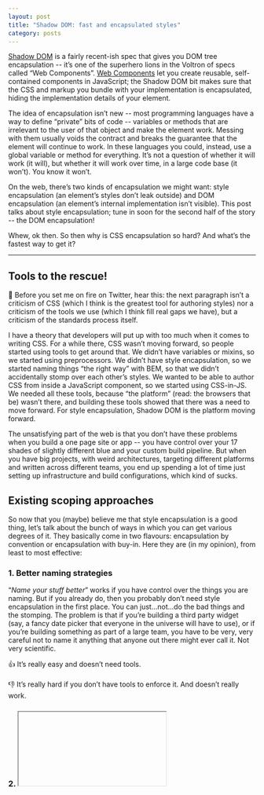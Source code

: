```yaml
---
layout: post
title: "Shadow DOM: fast and encapsulated styles"
category: posts
---
```


[Shadow DOM](https://developers.google.com/web/fundamentals/getting-started/primers/shadowdom) is a fairly recent-ish spec that gives you DOM tree encapsulation -- it’s one of the superhero lions in the Voltron of specs called “Web Components”. [Web Components](https://www.webcomponents.org/introduction) let you create reusable, self-contained components in JavaScript; the Shadow DOM bit makes sure that the CSS and markup you bundle with your implementation is encapsulated, hiding the implementation details of your element.

The idea of encapsulation isn’t new -- most programming languages have a way to define “private” bits of code -- variables or methods that are irrelevant to the user of that object and make the element work. Messing with them usually voids the contract and breaks the guarantee that the element will continue to work. In these languages you could, instead, use a global variable or method for everything. It’s not a question of whether it will work (it will), but whether it will work over time, in a large code base (it won’t). You know it won’t.

On the web, there’s two kinds of encapsulation we might want: style encapsulation (an element’s styles don’t leak outside) and DOM encapsulation (an element’s internal implementation isn’t visible). This post talks about style encapsulation; tune in soon for the second half of the story -- the DOM encapsulation!

Whew, ok then. So then why is CSS encapsulation so hard? And what’s the fastest way to get it?

<hr>

## Tools to the rescue!

🙏 Before you set me on fire on Twitter, hear this: the next paragraph isn’t a criticism of CSS (which I think is the greatest tool for authoring styles) nor a criticism of the tools we use (which I think fill real gaps we have), but a criticism of the standards process itself.

I have a theory that developers will put up with too much when it comes to writing CSS. For a while there, CSS wasn’t moving forward, so people started using tools to get around that. We didn’t have variables or mixins, so we started using preprocessors. We didn’t have style encapsulation, so we started naming things “the right way” with BEM, so that we didn’t accidentally stomp over each other’s styles. We wanted to be able to author CSS from inside a JavaScript component, so we started using CSS-in-JS. We needed all these tools, because “the platform” (read: the browsers that be) wasn’t there, and building these tools showed that there was a need to move forward. For style encapsulation, Shadow DOM is the platform moving forward.

The unsatisfying part of the web is that you don’t have these problems when you build a one page site or app -- you have control over your 17 shades of slightly different blue and your custom build pipeline. But when you have big projects, with weird architectures, targeting different platforms and written across different teams, you end up spending a lot of time just setting up infrastructure and build configurations, which kind of sucks.
## Existing scoping approaches
So now that you (maybe) believe me that style encapsulation is a good thing, let’s talk about the bunch of ways in which you can get various degrees of it. They basically come in two flavours: encapsulation by convention or encapsulation with buy-in. Here they are (in my opinion), from least to most effective:
### 1. Better naming strategies
“_Name your stuff better_” works if you have control over the things you are naming. But if you already do, then you probably don’t need style encapsulation in the first place. You can just...not...do the bad things and the stomping. The problem is that if you’re building a third party widget (say, a fancy date picker that everyone in the universe will have to use), or if you’re building something as part of a large team, you have to be very, very careful not to name it anything that anyone out there might ever call it. Not very scientific.

<p class="chunk">
👍 It’s really easy and doesn’t need tools.<br><br>
👎 It’s really hard if you don’t have tools to enforce it. And doesn’t really work.
</p>

### 2. <iframe>
Ugh, you know it works. Iframes are this special magical portal that teleports any piece of HTML into your piece of HTML, while keeping it wrapped in a safety bubble. But you can’t resize them easily. Or scroll nicely. Or pretend they’re not a teleported piece of code wrapped in a safety bubble. I didn’t even have to doctor this screenshot, it’s real life:

<img alt="google search suggestions for 'iframes are'" src="/images/2017-08-11/iframes.png">

<p class="chunk">
👍 It’s the most encapsulation and abstraction you will ever get on the web.<br><br>
👎 It’s an iframe.
</p>

### 3. CSS modules
[CSS Modules](https://m.alphasights.com/css-evolution-from-css-sass-bem-css-modules-to-styled-components-d4c1da3a659b) are another approach to faking style encapsulation. It’s basically a smart way of automating BEM, so that you don’t have to worry about choosing the unique class names -- there’s a tool that does it for you! It works pretty well, since it prevents any potential name collisions you’ve had with BEM, but at the end of the day, it’s not _actually_ style encapsulation. There’s nothing stopping you from styling any bit of the DOM tree, which means it’s not a very satisfactory answer if you’re in the business of vending, or using, robust third party components.

### 4. CSS-in-JS
[CSS-in-JS](https://medium.freecodecamp.com/css-in-javascript-the-future-of-component-based-styling-70b161a79a32) is a new approach that lets you author CSS literally in JavaScript. Then, this JavaScript is basically transmogrified into a style, which means that that style is sort of encapsulated -- it’s local to that element, and hard to stomp over. There’s several ways to do this, some better than others:

#### Directly setting the style as an attribute

```
someElement.style.marginLeft = ‘20px’
```

This is the worst of all the worlds because the CSS parser can do way fewer optimizations and caching than if you used class names, for example (see [a benchmark](https://twitter.com/notwaldorf/status/859636431974739968)).

#### Embedding CSS style strings in your JS output

Something like `<div style=”...”>` is still pretty terrible for performance. Browsers (or at least Chrome), do a looooooot of string conversions in this case, which means it at least doubles your memory footprint, because the same string has to live both in V8 and Blink. Here’s what happens behind the scenes:

- Take the JS off the wire, in whatever encoding your page is in
- Turn it into whatever encoding V8 prefers, for super optimal memory compactness
- Scan the JavaScript string
- Parse the JavaScript string
- Turn it into an internal string for the DOM when you want to apply the styles
- Potentially re-encode it if you’re unlucky
- Take the internal string, pass it to Blink (string copies ahoy!)
- Blink passes it to the CSS parser, which turns it into styles

#### Compiling out your CSS

Like, into a separate resource, and then applying styles via classes. This works really well, since you’ve used the browser as it wanted to be used. In comparison to the previous case, for a regular `<style>` in a CSS stylesheet, the browser has the same string and just passes it around:

- Take the CSS off the wire into Blink
- Tokenize it
- Build a DOM tree with the string as a text node
- Parse the text node
- Pass it to the CSS parser, which turns it into styles

<p class="chunk">
👍 Managing a giant amount of styles is nice. Style encapsulation is nice. It works extremely well if you’re using a framework that works well with this.<br><br>
👎 There’s <a href="https://github.com/MicheleBertoli/css-in-js">a million</a> ways to do this, and it’s really overwhelming if you are new to it. This approach tends to also be married to a framework, which makes sharing components hard -- both the user and the author of a component need to agree on <b>both</b> the framework and the css-in-js style, which isn’t always possible.
</p>

### 4. Shadow DOM
This is a cheap move: you know this article is about the Shadow DOM, and I left it until the end because I obviously think it’s the best. Shadow DOM was literally built to solve the problem of style and DOM encapsulation. It does the same thing that `<input>` and `<video>` elements have been doing for years (hiding their dirty laundry) but in a way that browsers can optimize around.

The reason for that is that browsers have a special **style resolve** for Shadow DOM trees. Apart from being regular CSS that the browser already knows how to optimize, the CSS inside shadow DOM trees only applies inside that element. This means that changing a class name or style inside of a shadow root won’t affect everything outside it. Since you don’t have to consider the rest of the world, this means style resolution and application is much faster.

The same argument can be made for element authors -- since you know that everything inside of your element can’t leak outside, the implementation is much simpler. You don’t have to think about _the rest_ of the world. You only have to consider your element’s public API, and its implementation.  

Before you complain that using a Shadow DOM and Web Components means that it absolutely requires JavaScript: this is true. But if you’re in a big team, building the kind of big app where you’re looking to style encapsulation as a solution for your CSS bowl of spaghetti, I’m pretty sure you’re already using JavaScript. And the community has been exploring [solutions](https://github.com/skatejs/ssr) to server-side rendering Shadow DOM anyway. Tradeoffs be tradeoffs, and this seems like an easy one.

<p class="chunk">
👍 We’ve been complaining that nothing in CSS was helping with style encapsulation and this is <i>literally</i> the platform’s answer to that problem.<br><br>
👎 Because it’s a new spec, it’s suffering from some growing pains. On older browsers you need a <a href="https://github.com/webcomponents/shadycss">polyfill</a>. If you want reusable elements that are also highly customizable, this style encapsulation might get in the way right now. Thankfully, good people are already working on that. <a href="https://developer.mozilla.org/en-US/docs/Web/CSS/\-\-\*">Custom properties</a> are a new spec meant to address this, and the <a href="https://tabatkins.github.io/specs/css-shadow-parts/">new proposal</a> for theming custom elements is now an <a href="https://twitter.com/tabatkins/status/893376459091390464">editor's draft</a>!
</p>

<hr>

The zen of web development is a small page -- reusable components, not a lot of code, no wheels reinvented. Encapsulated styles are better for you as a developer (code can be simpler), and better for you as a platform (code can be faster). And without external tools or iframe nightmares, the only way to get this is Shadow DOM.
